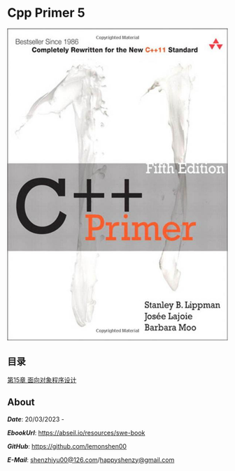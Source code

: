 # Cpp Primer 5

![Cover](cpp-primer-5.jpg)

## 目录

[第15章 面向对象程序设计]([https://github.com/lemonshen00/reading-record/blob/main/swe-book/content/ch01.md](https://github.com/lemonshen00/reading-record/tree/main/cpp-primer-5/%E7%AC%AC15%E7%AB%A0%20%E9%9D%A2%E5%90%91%E5%AF%B9%E8%B1%A1%E7%A8%8B%E5%BA%8F%E8%AE%BE%E8%AE%A1))

## About

***Date***: 20/03/2023 -

***EbookUrl***: https://abseil.io/resources/swe-book

***GitHub***: https://github.com/lemonshen00

***E-Mail***: shenzhiyu00@126.com/happyshenzy@gmail.com
